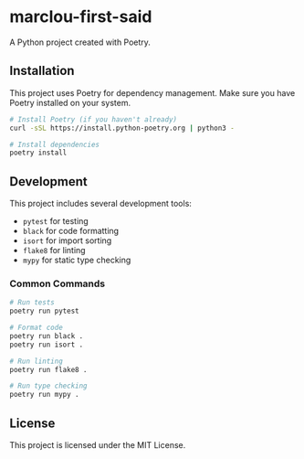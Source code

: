 # marclou-first-said

A Python project created with Poetry.

## Installation

This project uses Poetry for dependency management. Make sure you have Poetry installed on your system.

```bash
# Install Poetry (if you haven't already)
curl -sSL https://install.python-poetry.org | python3 -

# Install dependencies
poetry install
```

## Development

This project includes several development tools:

- `pytest` for testing
- `black` for code formatting
- `isort` for import sorting
- `flake8` for linting
- `mypy` for static type checking

### Common Commands

```bash
# Run tests
poetry run pytest

# Format code
poetry run black .
poetry run isort .

# Run linting
poetry run flake8 .

# Run type checking
poetry run mypy .
```

## License

This project is licensed under the MIT License.

